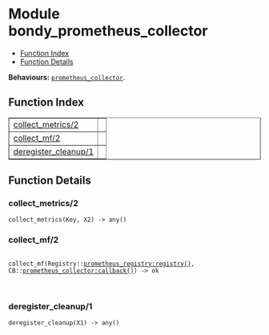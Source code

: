 

# Module bondy_prometheus_collector #
* [Function Index](#index)
* [Function Details](#functions)

__Behaviours:__ [`prometheus_collector`](prometheus_collector.md).

<a name="index"></a>

## Function Index ##


<table width="100%" border="1" cellspacing="0" cellpadding="2" summary="function index"><tr><td valign="top"><a href="#collect_metrics-2">collect_metrics/2</a></td><td></td></tr><tr><td valign="top"><a href="#collect_mf-2">collect_mf/2</a></td><td></td></tr><tr><td valign="top"><a href="#deregister_cleanup-1">deregister_cleanup/1</a></td><td></td></tr></table>


<a name="functions"></a>

## Function Details ##

<a name="collect_metrics-2"></a>

### collect_metrics/2 ###

`collect_metrics(Key, X2) -> any()`

<a name="collect_mf-2"></a>

### collect_mf/2 ###

<pre><code>
collect_mf(Registry::<a href="prometheus_registry.md#type-registry">prometheus_registry:registry()</a>, CB::<a href="prometheus_collector.md#type-callback">prometheus_collector:callback()</a>) -&gt; ok
</code></pre>
<br />

<a name="deregister_cleanup-1"></a>

### deregister_cleanup/1 ###

`deregister_cleanup(X1) -> any()`

